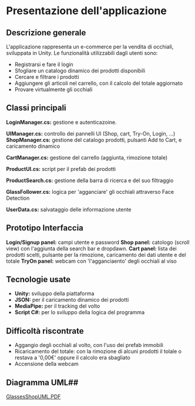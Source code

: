 # Presentazione dell'applicazione #
## Descrizione generale ##
L'applicazione rappresenta un e-commerce per la vendita di occhiali, sviluppata in Unity. Le funzionalità utilizzabili dagli utenti sono:
- Registrarsi e fare il login
- Sfogliare un catalogo dinamico dei prodotti disponibili
- Cercare e filtrare i prodotti
- Aggiungere gli articoli nel carrello, con il calcolo del totale aggiornato
- Provare virtualmente gli occhiali

## Classi principali ##
**LoginManager.cs:** gestione e autenticazoine.

**UIManager.cs:** controllo dei pannelli UI (Shop, cart, Try-On, Login, ...)
**ShopManager.cs:** gestione del catalogo prodotti, pulsanti Add to Cart, e caricamento dinamico

**CartManager.cs:** gestione del carrello (aggiunta, rimozione totale)

**ProductUI.cs:** script per il prefab dei prodotti

**ProductSearch.cs:** gestione della barra di ricerca e del suo filtraggio

**GlassFollower.cs:** logica per 'agganciare' gli occhiali attraverso Face Detection

**UserData.cs:** salvataggio delle informazione utente

## Prototipo Interfaccia ##
**Login/Signup panel:** campi utente e password
**Shop panel:** catologo (scroll view) con l'aggiunta della search bar e dropdawn.
**Cart panel:** lista dei prodotti scelti, pulsante per la rimozione, caricamento dei dati utente e del totale
**TryOn panel:** webcam con 'l'agganciaento' degli occhiali al viso

## Tecnologie usate 
- **Unity:** sviluppo della piattaforma
- **JSON:** per il caricamento dinamico dei prodotti
- **MediaPipe:** per il tracking del volto
- **Script C#:** per lo sviluppo della logica del programma

## Difficoltà riscontrate ##
- Aggangio degli occhiali al volto, con l'uso dei prefab immobili
- Ricaricamento del totale: con la rimozione di alcuni prodotti il tolale o restava a '0,00€' oppure il calcolo era sbagliato
- Accensione della webcam
## Diagramma UML##
[GlassesShopUML.PDF](https://github.com/user-attachments/files/22189628/GlassesShopUML.PDF)

  
